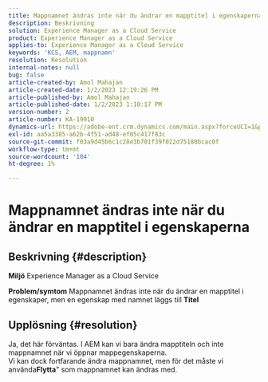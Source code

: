 ```yaml
---
title: Mappnamnet ändras inte när du ändrar en mapptitel i egenskaperna
description: Beskrivning
solution: Experience Manager as a Cloud Service
product: Experience Manager as a Cloud Service
applies-to: Experience Manager as a Cloud Service
keywords: 'KCS, AEM, mappnamn'
resolution: Resolution
internal-notes: null
bug: false
article-created-by: Amol Mahajan
article-created-date: 1/2/2023 12:19:26 PM
article-published-by: Amol Mahajan
article-published-date: 1/2/2023 1:10:17 PM
version-number: 2
article-number: KA-19910
dynamics-url: https://adobe-ent.crm.dynamics.com/main.aspx?forceUCI=1&pagetype=entityrecord&etn=knowledgearticle&id=e2e964ae-978a-ed11-81ac-6045bd006ce9
exl-id: aa5a3385-a62b-4f51-ad48-ef05c417f83c
source-git-commit: f03a9d45b6c1c28e3b701f39f022d75180bcac0f
workflow-type: tm+mt
source-wordcount: '104'
ht-degree: 1%

---
```


# Mappnamnet ändras inte när du ändrar en mapptitel i egenskaperna

## Beskrivning {#description}

<b>Miljö</b>
Experience Manager as a Cloud Service


<b>Problem/symtom</b>
Mappnamnet ändras inte när du ändrar en mapptitel i egenskaper, men en egenskap med namnet läggs till <b>Titel</b>


## Upplösning {#resolution}

Ja, det här förväntas. I AEM kan vi bara ändra mapptiteln och inte mappnamnet när vi öppnar mappegenskaperna.<br>
Vi kan dock fortfarande ändra mappnamnet, men för det måste vi använda<b>Flytta</b>&quot; som mappnamnet kan ändras med.
